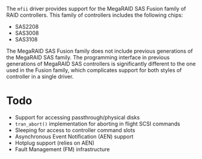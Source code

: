 The `mfii` driver provides support for the MegaRAID SAS Fusion family of
RAID controllers. This family of controllers includes the following chips:

- SAS2208
- SAS3008
- SAS3108

The MegaRAID SAS Fusion family does not include previous generations
of the MegaRAID SAS family. The programming interface in previous
generations of MegaRAID SAS controllers is significantly different to
the one used in the Fusion family, which complicates support for both
styles of controller in a single driver.

# Todo

- Support for accessing passthrough/physical disks
- `tran_abort()` implementation for aborting in flight SCSI commands
- Sleeping for access to controller command slots
- Asynchronous Event Notification (AEN) support
- Hotplug support (relies on AEN)
- Fault Management (FM) infrastructure
